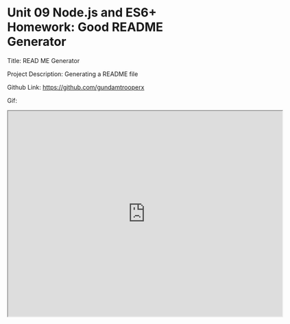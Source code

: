 # Unit 09 Node.js and ES6+ Homework: Good README Generator

Title: READ ME Generator

Project Description: Generating a README file

Github Link: https://github.com/gundamtrooperx

Gif:

<iframe src="https://drive.google.com/file/d/1hmJH52nq66BV-FArW6txeJuQEjOaYcPe/preview" width="640" height="480"></iframe>
